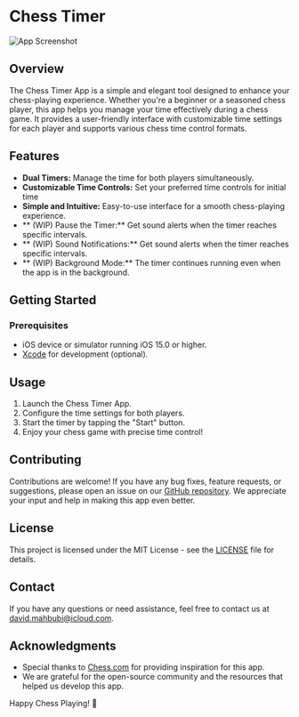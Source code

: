 # Chess Timer

![App Screenshot](https://i.ibb.co/6P88DBG/256.png)

## Overview

The Chess Timer App is a simple and elegant tool designed to enhance your chess-playing experience. Whether you're a beginner or a seasoned chess player, this app helps you manage your time effectively during a chess game. It provides a user-friendly interface with customizable time settings for each player and supports various chess time control formats.

## Features

- **Dual Timers:** Manage the time for both players simultaneously.
- **Customizable Time Controls:** Set your preferred time controls for initial time
- **Simple and Intuitive:** Easy-to-use interface for a smooth chess-playing experience.
- ** (WIP) Pause the Timer:** Get sound alerts when the timer reaches specific intervals.
- ** (WIP) Sound Notifications:** Get sound alerts when the timer reaches specific intervals.
- ** (WIP) Background Mode:** The timer continues running even when the app is in the background.

## Getting Started

### Prerequisites

- iOS device or simulator running iOS 15.0 or higher.
- [Xcode](https://developer.apple.com/xcode/) for development (optional).


## Usage

1. Launch the Chess Timer App.
2. Configure the time settings for both players.
3. Start the timer by tapping the "Start" button.
4. Enjoy your chess game with precise time control!

## Contributing

Contributions are welcome! If you have any bug fixes, feature requests, or suggestions, please open an issue on our [GitHub repository](https://github.com/davidmahbubi/chess-timer/tree/main). We appreciate your input and help in making this app even better.

## License

This project is licensed under the MIT License - see the [LICENSE](https://www.mit.edu/~amini/LICENSE.md) file for details.

## Contact

If you have any questions or need assistance, feel free to contact us at david.mahbubi@icloud.com.

## Acknowledgments

- Special thanks to [Chess.com](https://www.chess.com/) for providing inspiration for this app.
- We are grateful for the open-source community and the resources that helped us develop this app.

Happy Chess Playing! 🏁
